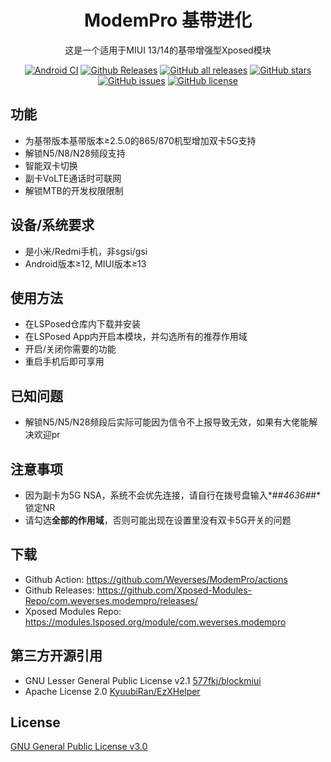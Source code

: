 <div align="center">

# ModemPro 基带进化

这是一个适用于MIUI 13/14的基带增强型Xposed模块

<a href="https://github.com/Weverses/ModemPro/actions"><img alt="Android CI" src="https://github.com/Weverses/ModemPro/workflows/Android%20CI/badge.svg"></a> <a href="https://github.com/Xposed-Modules-Repo/com.weverses.modempro/releases/"><img alt="Github Releases" src="https://img.shields.io/github/v/release/Xposed-Modules-Repo/com.weverses.modempro"></a> <a href="https://github.com/Xposed-Modules-Repo/com.weverses.modempro/releases"><img alt="GitHub all releases" src="https://img.shields.io/github/downloads/Xposed-Modules-Repo/com.weverses.modempro/total?label=Downloads"></a> <a href="https://github.com/Weverses/ModemPro/stargazers"><img alt="GitHub stars" src="https://img.shields.io/github/stars/Weverses/ModemPro"></a> <a href="https://github.com/Weverses/ModemPro/issues"><img alt="GitHub issues" src="https://img.shields.io/github/issues/Weverses/ModemPro"></a> <a href="https://github.com/Weverses/ModemPro/blob/main/LICENSE"><img alt="GitHub license" src="https://img.shields.io/github/license/Weverses/ModemPro"></a>

</div>

## 功能
- 为基带版本基带版本≥2.5.0的865/870机型增加双卡5G支持
- 解锁N5/N8/N28频段支持
- 智能双卡切换
- 副卡VoLTE通话时可联网
- 解锁MTB的开发权限限制

## 设备/系统要求
- 是小米/Redmi手机，非sgsi/gsi
- Android版本≥12, MIUI版本≥13

## 使用方法
- 在LSPosed仓库内下载并安装
- 在LSPosed App内开启本模块，并勾选所有的推荐作用域
- 开启/关闭你需要的功能
- 重启手机后即可享用

## 已知问题
- 解锁N5/N5/N28频段后实际可能因为信令不上报导致无效，如果有大佬能解决欢迎pr

## 注意事项
- 因为副卡为5G NSA，系统不会优先连接，请自行在拨号盘输入*#*#4636#*#*锁定NR
- 请勾选<b>全部的作用域</b>，否则可能出现在设置里没有双卡5G开关的问题

## 下载
- Github Action: https://github.com/Weverses/ModemPro/actions
- Github Releases: https://github.com/Xposed-Modules-Repo/com.weverses.modempro/releases/
- Xposed Modules Repo: https://modules.lsposed.org/module/com.weverses.modempro

## 第三方开源引用
- GNU Lesser General Public License v2.1
  [577fkj/blockmiui](https://github.com/577fkj/blockmiui)
- Apache License 2.0
  [KyuubiRan/EzXHelper](https://github.com/KyuubiRan/EzXHelper)

## License
[GNU General Public License v3.0](https://github.com/Weverses/ModemPro/blob/main/LICENSE)
